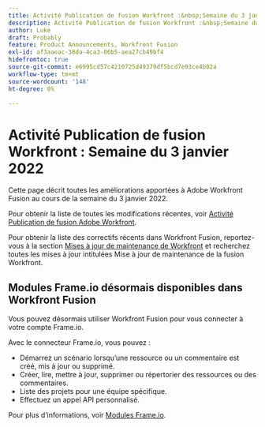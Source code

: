 ```yaml
---
title: Activité Publication de fusion Workfront :&nbsp;Semaine du 3 janvier 2022
description: Activité Publication de fusion Workfront :&nbsp;Semaine du 3 janvier 2022
author: Luke
draft: Probably
feature: Product Announcements, Workfront Fusion
exl-id: af3aaeac-38da-4ca3-86b5-aea27cb49bf4
hidefromtoc: true
source-git-commit: e6995cd57c4210725d49379df5bcd7e93ce4b02a
workflow-type: tm+mt
source-wordcount: '148'
ht-degree: 0%

---
```


# Activité Publication de fusion Workfront : Semaine du 3 janvier 2022

Cette page décrit toutes les améliorations apportées à Adobe Workfront Fusion au cours de la semaine du 3 janvier 2022.

Pour obtenir la liste de toutes les modifications récentes, voir [Activité Publication de fusion Adobe Workfront](../../../product-announcements/product-releases/fusion-release-activity/fusion-release-activity.md).

Pour obtenir la liste des correctifs récents dans Workfront Fusion, reportez-vous à la section [Mises à jour de maintenance de Workfront](https://experienceleague.adobe.com/docs/workfront-known-issues/releases/current-updates.html) et recherchez toutes les mises à jour intitulées Mise à jour de maintenance de la fusion Workfront.

## Modules Frame.io désormais disponibles dans Workfront Fusion

Vous pouvez désormais utiliser Workfront Fusion pour vous connecter à votre compte Frame.io.

Avec le connecteur Frame.io, vous pouvez :

* Démarrez un scénario lorsqu’une ressource ou un commentaire est créé, mis à jour ou supprimé.
* Créer, lire, mettre à jour, supprimer ou répertorier des ressources ou des commentaires.
* Liste des projets pour une équipe spécifique.
* Effectuez un appel API personnalisé.

Pour plus d’informations, voir [Modules Frame.io](../../../workfront-fusion/apps-and-their-modules/frame-io-modules.md).
